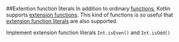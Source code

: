##Extention function literals
In addition to ordinary
[functions](http://kotlinlang.org/docs/reference/functions.html), Kotlin supports
[extension functions](http://kotlinlang.org/docs/reference/extensions.html#extension-functions).
This kind of functions is so useful that
[extension function literals](http://kotlinlang.org/docs/reference/lambdas.html#extension-function-expressions)
are also supported.

Implement extension function literals `Int.isEven()` and `Int.isOdd()`